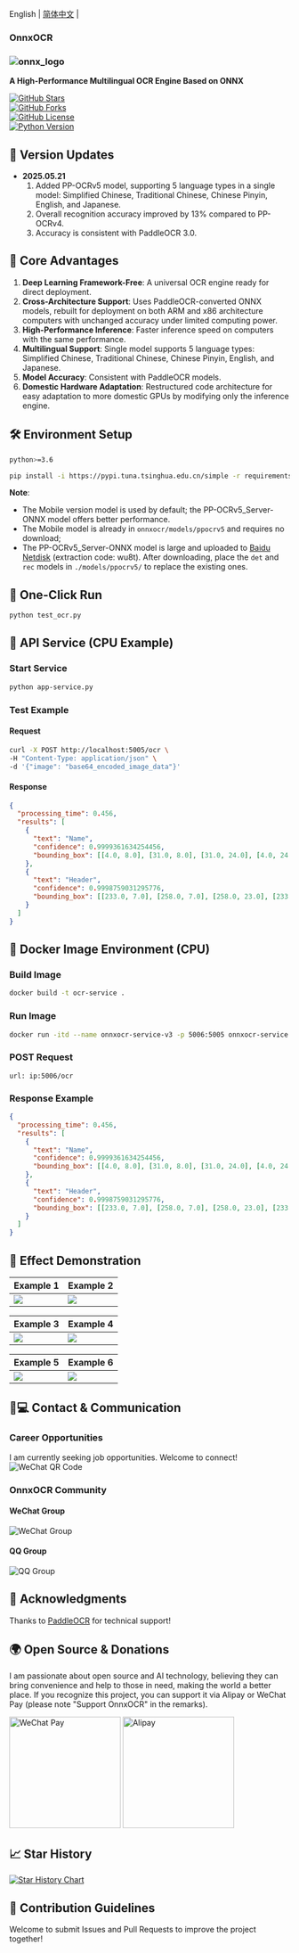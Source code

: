 
English | [简体中文](./Readme_cn.md) |

### **OnnxOCR**  
### ![onnx_logo](onnxocr/test_images/onnxocr_logo.png)  

**A High-Performance Multilingual OCR Engine Based on ONNX**  

[![GitHub Stars](https://img.shields.io/github/stars/jingsongliujing/OnnxOCR?style=social&label=Star&maxAge=3600)](https://github.com/jingsongliujing/OnnxOCR/stargazers)  
[![GitHub Forks](https://img.shields.io/github/forks/jingsongliujing/OnnxOCR?style=social&label=Fork&maxAge=3600)](https://github.com/jingsongliujing/OnnxOCR/network/members)  
[![GitHub License](https://img.shields.io/github/license/jingsongliujing/OnnxOCR)](https://github.com/jingsongliujing/OnnxOCR/blob/main/LICENSE)  
[![Python Version](https://img.shields.io/badge/Python-%E2%89%A53.6-blue.svg)](https://www.python.org/)  


## 🚀 Version Updates  
- **2025.05.21**  
  1. Added PP-OCRv5 model, supporting 5 language types in a single model: Simplified Chinese, Traditional Chinese, Chinese Pinyin, English, and Japanese.  
  2. Overall recognition accuracy improved by 13% compared to PP-OCRv4.  
  3. Accuracy is consistent with PaddleOCR 3.0.  


## 🌟 Core Advantages  
1. **Deep Learning Framework-Free**: A universal OCR engine ready for direct deployment.  
2. **Cross-Architecture Support**: Uses PaddleOCR-converted ONNX models, rebuilt for deployment on both ARM and x86 architecture computers with unchanged accuracy under limited computing power.  
3. **High-Performance Inference**: Faster inference speed on computers with the same performance.  
4. **Multilingual Support**: Single model supports 5 language types: Simplified Chinese, Traditional Chinese, Chinese Pinyin, English, and Japanese.  
5. **Model Accuracy**: Consistent with PaddleOCR models.  
6. **Domestic Hardware Adaptation**: Restructured code architecture for easy adaptation to more domestic GPUs by modifying only the inference engine.  


## 🛠️ Environment Setup  
```bash  
python>=3.6  

pip install -i https://pypi.tuna.tsinghua.edu.cn/simple -r requirements.txt  
```  

**Note**:  
- The Mobile version model is used by default; the PP-OCRv5_Server-ONNX model offers better performance.  
- The Mobile model is already in `onnxocr/models/ppocrv5` and requires no download;  
- The PP-OCRv5_Server-ONNX model is large and uploaded to [Baidu Netdisk](https://pan.baidu.com/s/1hpENH_SkLDdwXkmlsX0GUQ?pwd=wu8t) (extraction code: wu8t). After downloading, place the `det` and `rec` models in `./models/ppocrv5/` to replace the existing ones.  


## 🚀 One-Click Run  
```bash  
python test_ocr.py  
```  


## 📡 API Service (CPU Example)  
### Start Service  
```bash  
python app-service.py  
```  

### Test Example  
#### Request  
```bash  
curl -X POST http://localhost:5005/ocr \  
-H "Content-Type: application/json" \  
-d '{"image": "base64_encoded_image_data"}'  
```  

#### Response  
```json  
{  
  "processing_time": 0.456,  
  "results": [  
    {  
      "text": "Name",  
      "confidence": 0.9999361634254456,  
      "bounding_box": [[4.0, 8.0], [31.0, 8.0], [31.0, 24.0], [4.0, 24.0]]  
    },  
    {  
      "text": "Header",  
      "confidence": 0.9998759031295776,  
      "bounding_box": [[233.0, 7.0], [258.0, 7.0], [258.0, 23.0], [233.0, 23.0]]  
    }  
  ]  
}  
```  


## 🐳 Docker Image Environment (CPU)  
### Build Image  
```bash  
docker build -t ocr-service .  
```  

### Run Image  
```bash  
docker run -itd --name onnxocr-service-v3 -p 5006:5005 onnxocr-service:v3  
```  

### POST Request  
```  
url: ip:5006/ocr  
```  

### Response Example  
```json  
{  
  "processing_time": 0.456,  
  "results": [  
    {  
      "text": "Name",  
      "confidence": 0.9999361634254456,  
      "bounding_box": [[4.0, 8.0], [31.0, 8.0], [31.0, 24.0], [4.0, 24.0]]  
    },  
    {  
      "text": "Header",  
      "confidence": 0.9998759031295776,  
      "bounding_box": [[233.0, 7.0], [258.0, 7.0], [258.0, 23.0], [233.0, 23.0]]  
    }  
  ]  
}  
```  


## 🌟 Effect Demonstration  
| Example 1 | Example 2 |  
|-----------|-----------|  
| ![](result_img/r1.png) | ![](result_img/r2.png) |  

| Example 3 | Example 4 |  
|-----------|-----------|  
| ![](result_img/r3.png) | ![](result_img/draw_ocr4.jpg) |  

| Example 5 | Example 6 |  
|-----------|-----------|  
| ![](result_img/draw_ocr5.jpg) | ![](result_img/555.png) |  


## 👨💻 Contact & Communication  
### Career Opportunities  
I am currently seeking job opportunities. Welcome to connect!  
![WeChat QR Code](onnxocr/test_images/myQR.jpg)  

### OnnxOCR Community  
#### WeChat Group  
![WeChat Group](onnxocr/test_images/微信群.jpg)  

#### QQ Group  
![QQ Group](onnxocr/test_images/QQ群.jpg)  


## 🎉 Acknowledgments  
Thanks to [PaddleOCR](https://github.com/PaddlePaddle/PaddleOCR) for technical support!  


## 🌍 Open Source & Donations  
I am passionate about open source and AI technology, believing they can bring convenience and help to those in need, making the world a better place. If you recognize this project, you can support it via Alipay or WeChat Pay (please note "Support OnnxOCR" in the remarks).  

<img src="onnxocr/test_images/weixin_pay.jpg" alt="WeChat Pay" width="200">
<img src="onnxocr/test_images/zhifubao_pay.jpg" alt="Alipay" width="200">


## 📈 Star History  
[![Star History Chart](https://api.star-history.com/svg?repos=jingsongliujing/OnnxOCR&type=Date)](https://star-history.com/#jingsongliujing/OnnxOCR&Date)  


## 🤝 Contribution Guidelines  
Welcome to submit Issues and Pull Requests to improve the project together!  
